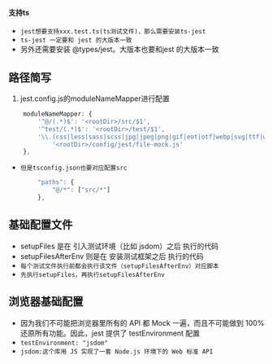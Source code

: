 #### 支持ts
* `jest想要支持xxx.test.ts(ts测试文件)，那么需要安装ts-jest`
* `ts-jest 一定要和 jest 的大版本一致`
* 另外还需要安装 @types/jest。大版本也要和jest 的大版本一致

## 路径简写
1. jest.config.js的moduleNameMapper进行配置
```js
    moduleNameMapper: {
        '^@/(.*)$': '<rootDir>/src/$1',
        '^test/(.*)$': '<rootDir>/test/$1',
        '\\.(css|less|sass|scss|jpg|jpeg|png|gif|eot|otf|webp|svg|ttf|woff|woff2|mp4|webm|wav|mp3|m4a|aac|oga)$':
            '<rootDir>/config/jest/file-mock.js'
    },
``` 
* `但是tsconfig.json也要对应配置src`
```js
        "paths": {
            "@/*": ["src/*"]
        },
```

## 基础配置文件
* setupFiles 是在 引入测试环境（比如 jsdom）之后 执行的代码
* setupFilesAfterEnv 则是在 安装测试框架之后 执行的代码
* `每个测试文件执行前都会执行该文件（setupFilesAfterEnv）对应脚本`
* `先执行setupFiles，再执行setupFilesAfterEnv`

## 浏览器基础配置
* 因为我们不可能把浏览器里所有的 API 都 Mock 一遍，而且不可能做到 100% 还原所有功能。因此，jest 提供了 testEnvironment 配置
* `testEnvironment: "jsdom"`
* `jsdom:这个库用 JS 实现了一套 Node.js 环境下的 Web 标准 API`

